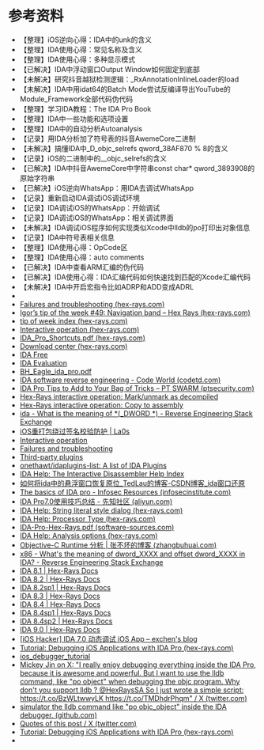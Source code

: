 # 参考资料

* 【整理】iOS逆向心得：IDA中的unk的含义
* 【整理】IDA使用心得：常见名称及含义
* 【整理】IDA使用心得：多种显示模式
* 【已解决】IDA中浮动窗口Output Window如何固定到底部
* 【未解决】研究抖音越狱检测逻辑：_RxAnnotationInlineLoader的load
* 【未解决】IDA中用idat64的Batch Mode尝试反编译导出YouTube的Module_Framework全部代码伪代码
* 【整理】学习IDA教程：The IDA Pro Book
* 【整理】IDA中一些功能和选项设置
* 【整理】IDA中的自动分析Autoanalysis
* 【记录】用IDA分析加了符号表的抖音AwemeCore二进制
* 【未解决】搞懂IDA中_D_objc_selrefs qword_38AF870 % 8的含义
* 【记录】iOS的二进制中的__objc_selrefs的含义
* 【已解决】IDA中抖音AwemeCore中字符串const char* qword_3893908的原始字符串
* 【已解决】iOS逆向WhatsApp：用IDA去调试WhatsApp
* 【记录】重新启动IDA调试iOS调试环境
* 【记录】IDA调试iOS的WhatsApp：开始调试
* 【记录】IDA调试iOS的WhatsApp：相关调试界面
* 【未解决】IDA调试iOS程序如何实现类似Xcode中lldb的po打印出对象信息
* 【记录】IDA中符号表相关信息
* 【整理】IDA使用心得：OpCode区
* 【整理】IDA使用心得：auto comments
* 【已解决】IDA中查看ARM汇编的伪代码
* 【已解决】IDA使用心得：IDA汇编代码如何快速找到匹配的Xcode汇编代码
* 【未解决】IDA中开启宏指令比如ADRP和ADD变成ADRL
* 
* [Failures and troubleshooting (hex-rays.com)](https://www.hex-rays.com/products/decompiler/manual/failures.shtml)
* [Igor’s tip of the week #49: Navigation band – Hex Rays (hex-rays.com)](https://hex-rays.com/blog/igors-tip-of-the-week-49-navigation-band/)
* [tip of week index (hex-rays.com)](https://hex-rays.com/wp-content/uploads/2021/10/igor-tip-of-the-week-S01.pdf)
* [Interactive operation (hex-rays.com)](https://www.hex-rays.com/products/decompiler/manual/interactive.shtml)
* [IDA_Pro_Shortcuts.pdf (hex-rays.com)](https://www.hex-rays.com/products/ida/support/freefiles/IDA_Pro_Shortcuts.pdf)
* [Download center (hex-rays.com)](https://hex-rays.com/download-center/)
* [IDA Free](https://hex-rays.com/ida-free/#download)
* [IDA Evaluation](https://out7.hex-rays.com/demo/request)
* [BH_Eagle_ida_pro.pdf](https://www-verimag.imag.fr/~mounier/Enseignement/Software_Security/BH_Eagle_ida_pro.pdf)
* [IDA software reverse engineering - Code World (codetd.com)](https://www.codetd.com/en/article/12818634)
* [IDA Pro Tips to Add to Your Bag of Tricks – PT SWARM (ptsecurity.com)](https://swarm.ptsecurity.com/ida-pro-tips/)
* [Hex-Rays interactive operation: Mark/unmark as decompiled](https://www.hex-rays.com/products/decompiler/manual/cmd_mark.shtml)
* [Hex-Rays interactive operation: Copy to assembly](https://www.hex-rays.com/products/decompiler/manual/cmd_copy.shtml)
* [ida - What is the meaning of *(_DWORD *) - Reverse Engineering Stack Exchange](https://reverseengineering.stackexchange.com/questions/9509/what-is-the-meaning-of-dword/9510)
* [iOS重打包绕过签名校验防护 | La0s](https://la0s.github.io/2019/03/21/iOS_Resign/)
* [Interactive operation](https://hex-rays.com/products/decompiler/manual/interactive.shtml)
* [Failures and troubleshooting](https://hex-rays.com/products/decompiler/manual/failures.shtml)
* [Third-party plugins](https://hex-rays.com/products/decompiler/manual/third_party.shtml)
* [onethawt/idaplugins-list: A list of IDA Plugins](https://github.com/onethawt/idaplugins-list)
* [IDA Help: The Interactive Disassembler Help Index](https://hex-rays.com/products/ida/support/idadoc/index.shtml)
* [如何将ida中的悬浮窗口恢复原位_TedLau的博客-CSDN博客_ida窗口还原](https://blog.csdn.net/qq_30204577/article/details/105396999)
* [The basics of IDA pro - Infosec Resources (infosecinstitute.com)](https://resources.infosecinstitute.com/topic/basics-of-ida-pro-2/)
* [IDA Pro7.0使用技巧总结 - 先知社区 (aliyun.com)](https://xz.aliyun.com/t/4205)
* [IDA Help: String literal style dialog (hex-rays.com)](https://hex-rays.com/products/ida/support/idadoc/613.shtml)
* [IDA Help: Processor Type (hex-rays.com)](https://hex-rays.com/products/ida/support/idadoc/618.shtml)
* [IDA-Pro-Hex-Rays.pdf (software-sources.com)](https://software-sources.com/wp-content/uploads/2020/12/IDA-Pro-Hex-Rays.pdf)
* [IDA Help: Analysis options (hex-rays.com)](https://hex-rays.com/products/ida/support/idadoc/620.shtml)
* [Objective-C Runtime 分析 | 张不坏的博客 (zhangbuhuai.com)](https://zhangbuhuai.com/post/runtime.html)
* [x86 - What's the meaning of dword_XXXX and offset dword_XXXX in IDA? - Reverse Engineering Stack Exchange](https://reverseengineering.stackexchange.com/questions/18946/whats-the-meaning-of-dword-xxxx-and-offset-dword-xxxx-in-ida)
* [IDA 8.1 | Hex-Rays Docs](https://docs.hex-rays.com/release-notes/8_1)
* [IDA 8.2 | Hex-Rays Docs](https://docs.hex-rays.com/release-notes/8_2)
* [IDA 8.2sp1 | Hex-Rays Docs](https://docs.hex-rays.com/release-notes/8_2sp1)
* [IDA 8.3 | Hex-Rays Docs](https://docs.hex-rays.com/release-notes/8_3)
* [IDA 8.4 | Hex-Rays Docs](https://docs.hex-rays.com/release-notes/8_4)
* [IDA 8.4sp1 | Hex-Rays Docs](https://docs.hex-rays.com/release-notes/8_4sp1)
* [IDA 8.4sp2 | Hex-Rays Docs](https://docs.hex-rays.com/release-notes/8_4sp2)
* [IDA 9.0 | Hex-Rays Docs](https://docs.hex-rays.com/release-notes/9_0)
* [[iOS Hacker] IDA 7.0 动态调试 iOS App – exchen's blog](https://www.exchen.net/ida-70-ios-debugger.html)
* [Tutorial: Debugging iOS Applications with IDA Pro (hex-rays.com)](https://www.hex-rays.com/wp-content/static/tutorials/ios_debugger_primer2/ios_debugger_primer2.html)
* [ios_debugger_tutorial](https://www.hex-rays.com/wp-content/uploads/2019/12/ios_debugger_tutorial.pdf)
* [Mickey Jin on X: "I really enjoy debugging everything inside the IDA Pro, because it is awesome and powerful. But I want to use the lldb command, like "po object" when debugging the objc program. Why don't you support lldb ? @HexRaysSA So I just wrote a simple script: https://t.co/BzWLtwwyLK https://t.co/TMDhdrPhqm" / X (twitter.com)](https://twitter.com/patch1t/status/1430110029537943552)
* [simulator the lldb command like "po objc_object" inside the IDA debugger. (github.com)](https://gist.github.com/jhftss/6eb01f83377d909ea3dfb155cef4e08d)
* [Quotes of this post / X (twitter.com)](https://twitter.com/patch1t/status/1430110029537943552/quotes)
* [Tutorial: Debugging iOS Applications with IDA Pro (hex-rays.com)](https://www.hex-rays.com/wp-content/static/tutorials/ios_debugger_primer2/ios_debugger_primer2.html)
* 